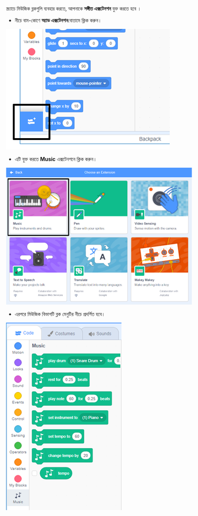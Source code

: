 স্ক্র্যাচে মিউজিক ব্লকগুলি ব্যবহার করতে, আপনাকে **সঙ্গীত এক্সটেনশন** যুক্ত করতে হবে ।

+ নীচে বাম-কোণে **অ্যাড এক্সটেনশন**বোতামে ক্লিক করুন। 

![হাইলাইট করা এক্সটেনশন বোতাম অ্যাড করুন](images/add-extension-annotated.png)

+ এটি যুক্ত করতে **Music** এক্সটেনশনে ক্লিক করুন।

![মিউজিক এক্সটেনশান হাইলাইট হল ](images/click-music-annotated.png)

+ এরপরে মিউজিক বিভাগটি ব্লক মেনুটির নীচে প্রদর্শিত হবে।

![মিউজিক এক্সটেনশন ব্লক](images/music-extension-blocks.png)